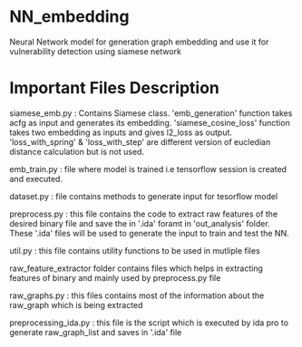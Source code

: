 # NN_embedding
Neural Network model for generation graph embedding and use it for vulnerability detection using siamese network


# Important Files Description
siamese_emb.py : Contains Siamese class.  'emb_generation' function takes acfg as input and generates its embedding.
'siamese_cosine_loss' function takes two embedding as inputs and gives l2_loss as output.
'loss_with_spring' & 'loss_with_step' are different version of eucledian distance calculation but is not used.

emb_train.py : file where model is trained i.e tensorflow session is created and executed.

dataset.py : file contains methods to generate input for tesorflow model

preprocess.py : this file contains the code to extract raw features of the desired binary file and save the in '.ida' foramt in 'out_analysis' folder. These '.ida' files will be used to generate the input to train and test the NN.

util.py : this file contains utility functions to be used in mutliple files

raw_feature_extractor folder contains files which helps in extracting features of binary and mainly used by preprocess.py file

raw_graphs.py : this files contains most of the information about the raw_graph which is being extracted

preprocessing_ida.py : this file is the script which is executed by ida pro to generate raw_graph_list and saves in '.ida' file
